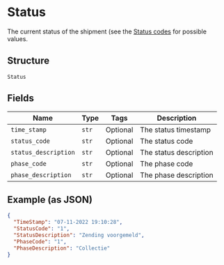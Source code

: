 
# Status

The current status of the shipment (see the [Status codes](https://developer.postnl.nl/docs/#/http/reference-data/t-t-status-codes/event-codes) for possible values.

## Structure

`Status`

## Fields

| Name | Type | Tags | Description |
|  --- | --- | --- | --- |
| `time_stamp` | `str` | Optional | The status timestamp |
| `status_code` | `str` | Optional | The status code |
| `status_description` | `str` | Optional | The status description |
| `phase_code` | `str` | Optional | The phase code |
| `phase_description` | `str` | Optional | The phase description |

## Example (as JSON)

```json
{
  "TimeStamp": "07-11-2022 19:10:28",
  "StatusCode": "1",
  "StatusDescription": "Zending voorgemeld",
  "PhaseCode": "1",
  "PhaseDescription": "Collectie"
}
```

